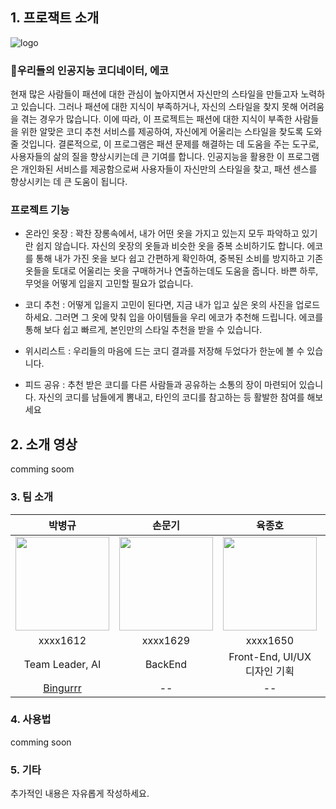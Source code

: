 ## 1. 프로잭트 소개
![logo](https://user-images.githubusercontent.com/39684697/228562908-8462de17-f207-4aca-b340-52942117fc2d.png)
### 🤖우리들의 인공지능 코디네이터, 에코

현재 많은 사람들이 패션에 대한 관심이 높아지면서 자신만의 스타일을 만들고자 노력하고 있습니다. 그러나 패션에 대한 지식이 부족하거나, 자신의 스타일을 찾지 못해 어려움을 겪는 경우가 많습니다. 이에 따라, 이 프로젝트는 패션에 대한 지식이 부족한 사람들을 위한 알맞은 코디 추천 서비스를 제공하여, 자신에게 어울리는 스타일을 찾도록 도와줄 것입니다. 결론적으로, 이 프로그램은 패션 문제를 해결하는 데 도움을 주는 도구로, 사용자들의 삶의 질을 향상시키는데 큰 기여를 합니다. 인공지능을 활용한 이 프로그램은 개인화된 서비스를 제공함으로써 사용자들이 자신만의 스타일을 찾고, 패션 센스를 향상시키는 데 큰 도움이 됩니다.

### 프로젝트 기능

- 온라인 옷장 : 꽉찬 장롱속에서, 내가 어떤 옷을 가지고 있는지 모두 파악하고 있기란 쉽지 않습니다. 자신의 옷장의 옷들과 비슷한 옷을 중복 소비하기도 합니다.  에코를 통해 내가 가진 옷을 보다 쉽고 간편하게 확인하여, 중복된 소비를 방지하고 기존 옷들을 토대로 어울리는 옷을 구매하거나 연출하는데도 도움을 줍니다. 바쁜 하루, 무엇을 어떻게 입을지 고민할 필요가 없습니다.

- 코디 추천 : 어떻게 입을지 고민이 된다면, 지금 내가 입고 싶은 옷의 사진을 업로드 하세요. 그러면 그 옷에 맞춰 입을 아이템들을 우리 에코가 추천해 드립니다. 에코를 통해 보다 쉽고 빠르게, 본인만의 스타일 추천을 받을 수 있습니다.

- 위시리스트 : 우리들의 마음에 드는 코디 결과를 저장해 두었다가 한눈에 볼 수 있습니다.

- 피드 공유 : 추천 받은 코디를 다른 사람들과 공유하는 소통의 장이 마련되어 있습니다. 자신의 코디를 남들에게 뽐내고, 타인의 코디를 참고하는 등 활발한 참여를 해보세요

## 2. 소개 영상

comming soom

### 3. 팀 소개

|박병규|손문기|육종호|김재민|
|:---:|:---:|:---:|:---:|
|<img width="150px" height="150px" src="https://avatars.githubusercontent.com/u/39543006?v=4">|<img width="150px" height="150px" src="https://user-images.githubusercontent.com/39684860/228559034-982cf6f3-403f-44d1-9995-523c69c939db.jpg">|<img width="150px" height="150px" src="https://user-images.githubusercontent.com/39684697/228556629-900760fa-ca27-4361-83bd-dde1c50f8208.jpeg">|<img width="150px" height="150px" src="https://user-images.githubusercontent.com/39516729/228560315-113e897b-68d4-4044-bba0-dfe2a4e2bd20.jpg">|--|
|xxxx1612|xxxx1629|xxxx1650|xxxx1592|
|Team Leader, AI|BackEnd|Front-End, UI/UX 디자인 기획|BackEnd|
|[Bingurrr](https://github.com/Bingurrr)|--|--|--|


### 4. 사용법

comming soon

### 5. 기타

추가적인 내용은 자유롭게 작성하세요.


